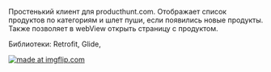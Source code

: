 Простенький клиент для producthunt.com.
Отображает список продуктов по категориям и шлет пуши, если появились новые продукты.
Также позволяет в webView открыть страницу с продуктом.

Библиотеки: Retrofit, Glide, 


 <a href="https://imgflip.com/i/1hyhyg"><img src="https://i.imgflip.com/1hyhyg.jpg" title="made at imgflip.com"/></a>

